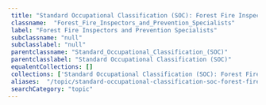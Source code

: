 ```yaml
--- 
 title: "Standard Occupational Classification (SOC): Forest Fire Inspectors and Prevention Specialists" 
 classname:  "Forest_Fire_Inspectors_and_Prevention_Specialists" 
 label: "Forest Fire Inspectors and Prevention Specialists" 
 subclassname: "null" 
 subclasslabel: "null" 
 parentclassname: "Standard_Occupational_Classification_(SOC)" 
 parentclasslabel: "Standard Occupational Classification (SOC)" 
 equalentCollections: [] 
 collections: ['Standard Occupational Classification (SOC): Forest Fire Inspectors and Prevention Specialists']
 aliases:  "/topic/standard-occupational-classification-soc-forest-fire-inspectors-and-prevention-specialists"  
 searchCategory: "topic" 
---
```

